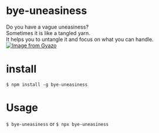 # bye-uneasiness
Do you have a vague uneasiness?<br>
Sometimes it is like a tangled yarn.<br>
It helps you to untangle it and focus on what you can handle.
<br>
[![Image from Gyazo](https://i.gyazo.com/175302b929f4a687719d48c277cd5429.gif)](https://gyazo.com/175302b929f4a687719d48c277cd5429)

# install
`$ npm install -g bye-uneasiness`

# Usage
`$ bye-uneasiness`
or
`$ npx bye-uneasiness`
